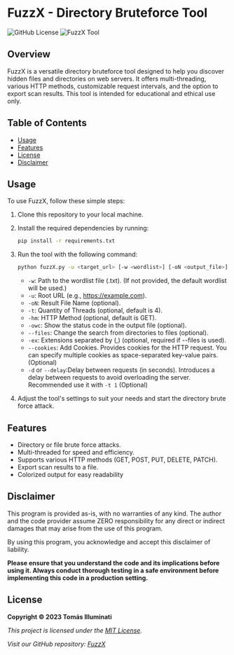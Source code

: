 # FuzzX - Directory Bruteforce Tool

![GitHub License](https://img.shields.io/badge/License-MIT-green) ![FuzzX Tool](https://img.shields.io/badge/Tool-Fuzzing_Web-blue)

## Overview

FuzzX is a versatile directory bruteforce tool designed to help you discover hidden files and directories on web servers. It offers multi-threading, various HTTP methods, customizable request intervals, and the option to export scan results. This tool is intended for educational and ethical use only.

## Table of Contents

- [Usage](#usage)
- [Features](#features)
- [License](#license)
- [Disclaimer](#disclaimer)

## Usage

To use FuzzX, follow these simple steps:

1. Clone this repository to your local machine.

2. Install the required dependencies by running:

   ```bash
   pip install -r requirements.txt
   ```

3. Run the tool with the following command:

   ```bash
   python fuzzX.py -u <target_url> [-w <wordlist>] [-oN <output_file>] [-t <threads>] [-hm <http_method>] [-owc] [--files] [-ex]
   ```

   - `-w`: Path to the wordlist file (.txt). (If not provided, the default wordlist will be used.)
   - `-u`: Root URL (e.g., https://example.com).
   - `-oN`: Result File Name (optional).
   - `-t`: Quantity of Threads (optional, default is 4).
   - `-hm`: HTTP Method (optional, default is GET).
   - `-owc`: Show the status code in the output file (optional).
   - `--files`: Change the search from directories to files (optional).
   - `-ex`: Extensions separated by (,) (optional, required if --files is used).
   - `--cookies`: Add Cookies. Provides cookies for the HTTP request. You can specify multiple cookies as space-separated key-value pairs. (Optional)
   - `-d` or `--delay`:Delay between requests (in seconds). Introduces a delay between requests to avoid overloading the server. Recommended use it with `-t 1` (Optional)

4. Adjust the tool's settings to suit your needs and start the directory brute force attack.

## Features

- Directory or file brute force attacks.
- Multi-threaded for speed and efficiency.
- Supports various HTTP methods (GET, POST, PUT, DELETE, PATCH).
- Export scan results to a file.
- Colorized output for easy readability


## Disclaimer

This program is provided as-is, with no warranties of any kind. The author and the code provider assume ZERO responsibility for any direct or indirect damages that may arise from the use of this program.

By using this program, you acknowledge and accept this disclaimer of liability.

**Please ensure that you understand the code and its implications before using it. Always conduct thorough testing in a safe environment before implementing this code in a production setting.**


## License

**Copyright © 2023 Tomás Illuminati**

*This project is licensed under the [MIT License](LICENSE).*

*Visit our GitHub repository: [FuzzX](https://github.com/yourusername/FuzzX)*
